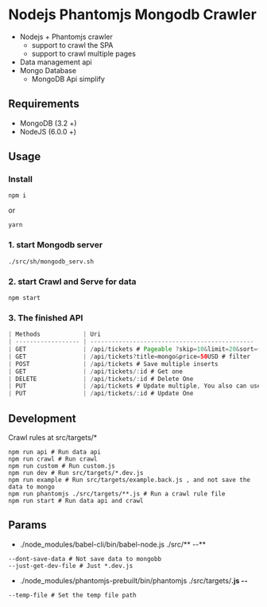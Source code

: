 # Nodejs Phantomjs Mongodb Crawler

* Nodejs + Phantomjs crawler
  * support to crawl the SPA
  * support to crawl multiple pages
* Data management api
* Mongo Database
  * MongoDB Api simplify

## Requirements

* MongoDB (3.2 +)
* NodeJS (6.0.0 +)

## Usage

### Install
```shell
npm i
```
or
```shell
yarn
```

### 1. start Mongodb server
```shell
./src/sh/mongodb_serv.sh
```
### 2. start Crawl and Serve for data
```shell
npm start
```

### 3. The finished API

```java
| Methods            | Uri                                            | { Header } Body                  |
| ------------------ | ---------------------------------------------- | -------------------------------- |
| GET                | /api/tickets # Pageable ?skip=10&limit=20&sort={"price":-1} (skip = page * limit) | |
| GET                | /api/tickets?title=mongo&price=50USD # filter                                     |
| POST               | /api/tickets # Save multiple inserts           | {Content-Type: application/json} [] |
| GET                | /api/tickets/:id # Get one                     |                                  |
| DELETE             | /api/tickets/:id # Delete One                  |                                  |
| PUT                | /api/tickets # Update multiple, You also can use like this `$set={"status":2}` |  |
| PUT                | /api/tickets/:id # Update One                  |                                  |
```

## Development

Crawl rules at src/targets/*

```shell
npm run api # Run data api
npm run crawl # Run crawl
npm run custom # Run custom.js
npm run dev # Run src/targets/*.dev.js
npm run example # Run src/targets/example.back.js , and not save the data to mongo
npm run phantomjs ./src/targets/**.js # Run a crawl rule file
npm run start # Run data api and crawl
```

## Params

* ./node_modules/babel-cli/bin/babel-node.js ./src/** --**
```shell
--dont-save-data # Not save data to mongobb
--just-get-dev-file # Just *.dev.js
```

* ./node_modules/phantomjs-prebuilt/bin/phantomjs ./src/targets/**.js --**
```shell
--temp-file # Set the temp file path
```
